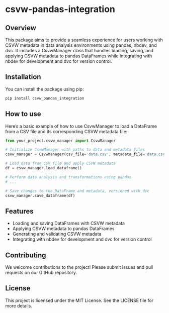 csvw-pandas-integration
================

<!-- WARNING: THIS FILE WAS AUTOGENERATED! DO NOT EDIT! -->

## Overview

This package aims to provide a seamless experience for users working
with CSVW metadata in data analysis environments using pandas, nbdev,
and dvc. It includes a CsvwManager class that handles loading, saving,
and applying CSVW metadata to pandas DataFrames while integrating with
nbdev for development and dvc for version control.

## Installation

You can install the package using pip:

``` sh
pip install csvw_pandas_integration
```

## How to use

Here’s a basic example of how to use CsvwManager to load a DataFrame
from a CSV file and its corresponding CSVW metadata file:

``` python
from your_project.csvw_manager import CsvwManager

# Initialize CsvwManager with paths to data and metadata files
csvw_manager = CsvwManager(csv_file='data.csv', metadata_file='data.csv-metadata.json')

# Load data from CSV file and apply CSVW metadata
df = csvw_manager.load_dataframe()

# Perform data analysis and transformations using pandas
# ...

# Save changes to the DataFrame and metadata, versioned with dvc
csvw_manager.save_dataframe(df)
```

## Features

- Loading and saving DataFrames with CSVW metadata
- Applying CSVW metadata to pandas DataFrames
- Generating and validating CSVW metadata
- Integrating with nbdev for development and dvc for version control

## Contributing

We welcome contributions to the project! Please submit issues and pull
requests on our GitHub repository.

## License

This project is licensed under the MIT License. See the LICENSE file for
more details.

